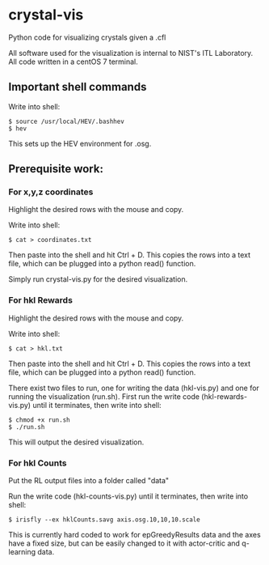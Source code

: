 # crystal-vis

Python code for visualizing crystals given a .cfl

All software used for the visualization is internal to NIST's ITL Laboratory.
All code written in a centOS 7 terminal.

## Important shell commands
Write into shell:
```shell
$ source /usr/local/HEV/.bashhev
$ hev
```
This sets up the HEV environment for .osg.

## Prerequisite work:
### For x,y,z coordinates
Highlight the desired rows with the mouse and copy.

Write into shell:
```shell
$ cat > coordinates.txt
```
Then paste into the shell and hit Ctrl + D. 
This copies the rows into a text file, which can be plugged into a python read() function.

Simply run crystal-vis.py for the desired visualization. 
### For hkl Rewards
Highlight the desired rows with the mouse and copy.

Write into shell:
```shell
$ cat > hkl.txt
```
Then paste into the shell and hit Ctrl + D. 
This copies the rows into a text file, which can be plugged into a python read() function.

There exist two files to run, one for writing the data (hkl-vis.py) and one for running the visualization (run.sh).
First run the write code (hkl-rewards-vis.py) until it terminates, then write into shell:
```shell
$ chmod +x run.sh
$ ./run.sh
```
This will output the desired visualization. 

### For hkl Counts
Put the RL output files into a folder called "data"

Run the write code (hkl-counts-vis.py) until it terminates, then write into shell:
```shell
$ irisfly --ex hklCounts.savg axis.osg.10,10,10.scale
```
This is currently hard coded to work for epGreedyResults data and the axes have a fixed size, but can be easily changed to it with actor-critic and q-learning data.
